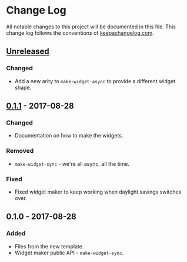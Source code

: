 # Change Log
All notable changes to this project will be documented in this file. This change log follows the conventions of [keepachangelog.com](http://keepachangelog.com/).

## [Unreleased]
### Changed
- Add a new arity to `make-widget-async` to provide a different widget shape.

## [0.1.1] - 2017-08-28
### Changed
- Documentation on how to make the widgets.

### Removed
- `make-widget-sync` - we're all async, all the time.

### Fixed
- Fixed widget maker to keep working when daylight savings switches over.

## 0.1.0 - 2017-08-28
### Added
- Files from the new template.
- Widget maker public API - `make-widget-sync`.

[Unreleased]: https://github.com/your-name/tdd-tp1/compare/0.1.1...HEAD
[0.1.1]: https://github.com/your-name/tdd-tp1/compare/0.1.0...0.1.1
